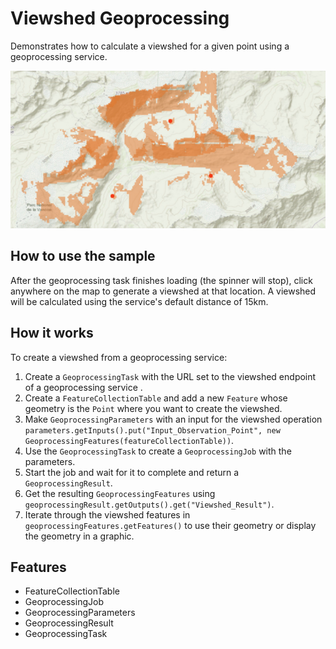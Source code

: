 <h1>Viewshed Geoprocessing</h1>

<p>Demonstrates how to calculate a viewshed for a given point using a geoprocessing service.</p>

<p><img src="ViewshedGeoprocessing.png"/></p>

<h2>How to use the sample</h2>

<p>After the geoprocessing task finishes loading (the spinner will stop), click anywhere on the map to generate a 
viewshed at that location. A viewshed will be calculated using the service's default distance of 15km.</p>

<h2>How it works</h2>

<p>To create a viewshed from a geoprocessing service:</p>

<ol>
    <li>Create a <code>GeoprocessingTask</code> with the URL set to the viewshed endpoint of a geoprocessing service
    .</li>
    <li>Create a <code>FeatureCollectionTable</code> and add a new <code>Feature</code> whose geometry is the 
    <code>Point</code> 
    where you want to create the viewshed.</li>
    <li>Make <code>GeoprocessingParameters</code> with an input for the viewshed operation <code>parameters.getInputs().put("Input_Observation_Point", new GeoprocessingFeatures(featureCollectionTable))</code>.</li>
    <li>Use the <code>GeoprocessingTask</code> to create a <code>GeoprocessingJob</code> with the parameters.</li>
    <li>Start the job and wait for it to complete and return a <code>GeoprocessingResult</code>.</li>
    <li>Get the resulting <code>GeoprocessingFeatures</code> using <code>geoprocessingResult.getOutputs().get("Viewshed_Result")</code>.</li>
    <li>Iterate through the viewshed features in <code>geoprocessingFeatures.getFeatures()</code> to use their 
    geometry or display the geometry in a graphic.</li>
</ol>

<h2>Features</h2>

<ul>
    <li>FeatureCollectionTable</li>
    <li>GeoprocessingJob</li>
    <li>GeoprocessingParameters</li>
    <li>GeoprocessingResult</li>
    <li>GeoprocessingTask</li>
</ul>
